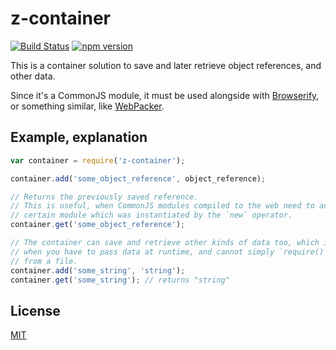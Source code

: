 # z-container
[![Build Status](https://travis-ci.org/ZeeCoder/z-container.svg?branch=master)](https://travis-ci.org/ZeeCoder/z-container)
[![npm version](https://badge.fury.io/js/z-container.svg)](http://badge.fury.io/js/z-container)

This is a container solution to save and later retrieve object references, and other data.

Since it's a CommonJS module, it must be used alongside with [Browserify](http://browserify.org/), or
something similar, like [WebPacker](http://webpack.github.io/).

## Example, explanation
```js
var container = require('z-container');

container.add('some_object_reference', object_reference);

// Returns the previously saved reference.
// This is useful, when CommonJS modules compiled to the web need to access a
// certain module which was instantiated by the `new` operator.
container.get('some_object_reference');

// The container can save and retrieve other kinds of data too, which is useful
// when you have to pass data at runtime, and cannot simply `require()` data
// from a file.
container.add('some_string', 'string');
container.get('some_string'); // returns "string"
```

## License
[MIT](LICENSE)
